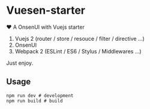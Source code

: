 # Vuesen-starter
❤️ A OnsenUI with Vuejs starter

1. Vuejs 2 (router / store / resouce / filter / directive ...)
2. OnsenUI
3. Webpack 2 (ESLint / ES6 / Stylus / Middlewares ...)

Just enjoy.

## Usage
```shell
npm run dev # development
npm run build # build
```

